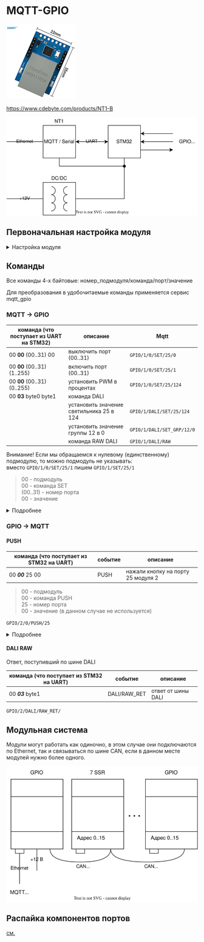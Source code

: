 # MQTT-GPIO

![](img_1.png)

https://www.cdebyte.com/products/NT1-B

![](gpio1.svg)

## Первоначальная настройка модуля
<details><summary>Настройка модуля</summary>
  
Первоначально модуль сидит на статическом адресе 192.168.3.3
настраиваем сеть компа и заходим

![](nt1b_mqtt_settings.png)

Настоятельно рекомендую настроить именно автоматическое получение адреса по DHCP.

Устанавливаем там где 0, нужный нам порядковый номер модуля и нажимаем submit,
пароль для сохранения 123456 после чего перезагружаем по питанию.

В сети его потом можно будет найти по доменному имени MAC адресу:
![](mac-domain.png)

</details>


## Команды

Все команды 4-х байтовые: номер_подмодуля/команда/порт/значение

Для преобразования в удобочитаемые команды применяется сервис mqtt_gpio

### MQTT -> GPIO

| команда (что поступает из UART на STM32) | описание                                 | Mqtt                       |
|------------------------------------------|------------------------------------------|----------------------------|
| 00 **00** (00..31) 00                    | выключить порт (00..31)                  | `GPIO/1/0/SET/25/0`        |
| 00 **00** (00..31) (1..255)              | включить порт (00..31)                   | `GPIO/1/0/SET/25/1`        |
| 00 **00** (00..31) (0..255)              | установить PWM в процентах               | `GPIO/1/0/SET/25/124`      |
| 00 **03** byte0 byte1                    | команда DALI                             |                            |
|                                          | установить значение светильника 25 в 124 | `GPIO/1/DALI/SET/25/124`   |
|                                          | установить значение группы 12 в 0        | `GPIO/1/DALI/SET_GRP/12/0` |
|                                          | команда RAW DALI                         | `GPIO/1/DALI/RAW`          |

Внимание! Если мы обращаемся к нулевому (единственному) подмодулю, то можно подмодуль не указывать:  
вместо `GPIO/1/0/SET/25/1` пишем `GPIO/1/SET/25/1`

> 00 - подмодуль  
> 00 - команда SET  
> (00..31) - номер порта  
> 00 - значение  

<details><summary>Подробнее</summary>

![](mqtt_messages_receive.svg)

</details>

### GPIO -> MQTT

#### PUSH

| команда (что поступает из STM32 на UART) | событие      | описание                           |
|------------------------------------------|--------------|------------------------------------|
| 00 **_00_** 25 00                        | PUSH         | нажали кнопку на порту 25 модуля 2 |

> 00 - подмодуль  
> 00 - команда PUSH  
> 25 - номер порта  
> 00 - значение (в данном случае не используется)  

`GPIO/2/0/PUSH/25`

<details><summary>Подробнее</summary>

![](mqtt_messages_event.svg)

</details>

#### DALI RAW

Ответ, поступивший по шине DALI


| команда (что поступает из STM32 на UART) | событие      | описание                           |
|------------------------------------------|--------------|------------------------------------|
| 00 **_03_** byte1                        | DALI/RAW_RET | ответ от шины DALI                 |

`GPIO/2/DALI/RAW_RET/`

## Модульная система

Модули могут работать как одиночно, в этом случае они подключаются по Ethernet, так и связываться по шине CAN, если в данном месте модулей нужно более одного.

![](can_modules.svg)

## Распайка компонентов портов

[см.](gpio_pic/readme.md)
